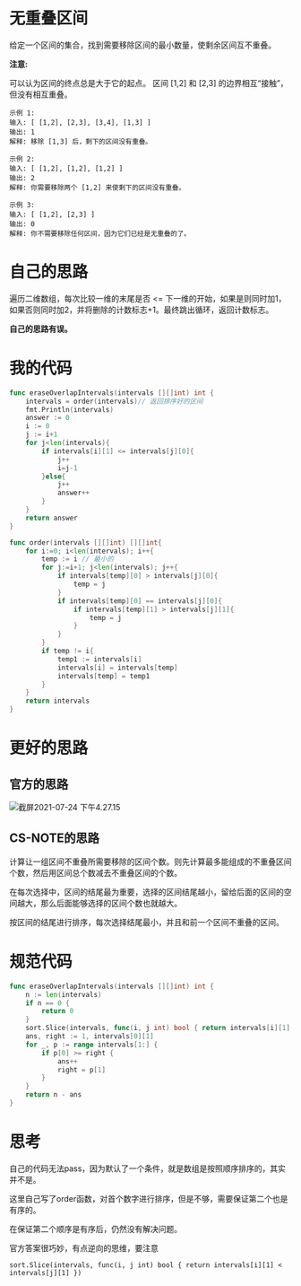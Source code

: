 # 无重叠区间

给定一个区间的集合，找到需要移除区间的最小数量，使剩余区间互不重叠。

**注意:**

可以认为区间的终点总是大于它的起点。
区间 [1,2] 和 [2,3] 的边界相互“接触”，但没有相互重叠。

```
示例 1:
输入: [ [1,2], [2,3], [3,4], [1,3] ]
输出: 1
解释: 移除 [1,3] 后，剩下的区间没有重叠。

示例 2:
输入: [ [1,2], [1,2], [1,2] ]
输出: 2
解释: 你需要移除两个 [1,2] 来使剩下的区间没有重叠。

示例 3:
输入: [ [1,2], [2,3] ]
输出: 0
解释: 你不需要移除任何区间，因为它们已经是无重叠的了。
```

# 自己的思路

遍历二维数组，每次比较一维的末尾是否 <= 下一维的开始，如果是则同时加1，如果否则同时加2，并将删除的计数标志+1。最终跳出循环，返回计数标志。

**自己的思路有误。**

# 我的代码

```go
func eraseOverlapIntervals(intervals [][]int) int {
	intervals = order(intervals)// 返回排序好的区间
	fmt.Println(intervals)
	answer := 0
	i := 0
	j := i+1
	for j<len(intervals){
		if intervals[i][1] <= intervals[j][0]{
			j++
            i=j-1
		}else{
			j++
			answer++
		}
	}
	return answer
}

func order(intervals [][]int) [][]int{
	for i:=0; i<len(intervals); i++{
		temp := i // 最小的
		for j:=i+1; j<len(intervals); j++{
			if intervals[temp][0] > intervals[j][0]{
				temp = j
			}
			if intervals[temp][0] == intervals[j][0]{
				if intervals[temp][1] > intervals[j][1]{
					temp = j
				}
			}
		}
		if temp != i{
			temp1 := intervals[i]
			intervals[i] = intervals[temp]
			intervals[temp] = temp1
		}
	}
	return intervals
}

```

# 更好的思路

## 官方的思路

![截屏2021-07-24 下午4.27.15](https://github.com/enzeyu/leetcode_enzeyu/tree/master/pics/tanxin2.png)

## CS-NOTE的思路

计算让一组区间不重叠所需要移除的区间个数。则先计算最多能组成的不重叠区间个数，然后用区间总个数减去不重叠区间的个数。

在每次选择中，区间的结尾最为重要，选择的区间结尾越小，留给后面的区间的空间越大，那么后面能够选择的区间个数也就越大。

按区间的结尾进行排序，每次选择结尾最小，并且和前一个区间不重叠的区间。

# 规范代码

```go
func eraseOverlapIntervals(intervals [][]int) int {
    n := len(intervals)
    if n == 0 {
        return 0
    }
    sort.Slice(intervals, func(i, j int) bool { return intervals[i][1] < intervals[j][1] })
    ans, right := 1, intervals[0][1]
    for _, p := range intervals[1:] {
        if p[0] >= right {
            ans++
            right = p[1]
        }
    }
    return n - ans
}
```

# 思考

自己的代码无法pass，因为默认了一个条件，就是数组是按照顺序排序的，其实并不是。

这里自己写了order函数，对首个数字进行排序，但是不够，需要保证第二个也是有序的。

在保证第二个顺序是有序后，仍然没有解决问题。



官方答案很巧妙，有点逆向的思维，要注意

`sort.Slice(intervals, func(i, j int) bool { return intervals[i][1] < intervals[j][1] })`